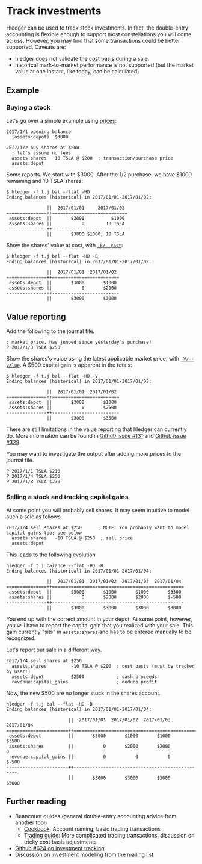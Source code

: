 # Track investments

Hledger can be used to track stock investments.
In fact, the double-entry accounting is flexible enough to support most constellations you will come across.
However, you may find that some transactions could be better supported.
Caveats are:
- hledger does not validate the cost basis during a sale.
- historical mark-to-market performance is not supported
  (but the market value at one instant, like today, can be calculated)

## Example
### Buying a stock

Let's go over a simple example using [prices](/journal.html#prices):

```journal
2017/1/1 opening balance
  (assets:depot)  $3000

2017/1/2 buy shares at $200
  ; let's assume no fees
  assets:shares   10 TSLA @ $200  ; transaction/purchase price
  assets:depot

```

Some reports.
We start with $3000.
After the 1/2 purchase, we have $1000 remaining and 10 TSLA shares:
```shell
$ hledger -f t.j bal --flat -HD
Ending balances (historical) in 2017/01/01-2017/01/02:

               ||  2017/01/01     2017/01/02
===============++============================
 assets:depot  ||       $3000          $1000
 assets:shares ||           0        10 TSLA
---------------++----------------------------
               ||       $3000 $1000, 10 TSLA
```

Show the shares' value at cost, with [`-B/--cost`](/hledger.html#reporting-options):
```shell
$ hledger -f t.j bal --flat -HD -B
Ending balances (historical) in 2017/01/01-2017/01/02:

               ||  2017/01/01  2017/01/02
===============++=========================
 assets:depot  ||       $3000       $1000
 assets:shares ||           0       $2000
---------------++-------------------------
               ||       $3000       $3000
```

## Value reporting
Add the following to the journal file.
```journal
; market price, has jumped since yesterday's purchase!
P 2017/1/3 TSLA $250
```

Show the shares's value using the latest applicable market price,
with [`-V/--value`](/hledger.html#market-value).
A $500 capital gain is apparent in the totals:
```shell
$ hledger -f t.j bal --flat -HD -V
Ending balances (historical) in 2017/01/01-2017/01/02:

               ||  2017/01/01  2017/01/02
===============++=========================
 assets:depot  ||       $3000       $1000
 assets:shares ||           0       $2500
---------------++-------------------------
               ||       $3000       $3500
```

There are still limitations in the value reporting that hledger can currently do.
More information can be found in [Github issue #131](https://github.com/simonmichael/hledger/issues/131) and [Github issue #329](https://github.com/simonmichael/hledger/issues/329).

You may want to investigate the output after adding more prices to the journal file.
```journal
P 2017/1/1 TSLA $210
P 2017/1/4 TSLA $250
P 2017/1/8 TSLA $270
```

### Selling a stock and tracking capital gains
At some point you will probably sell shares.
It may seem intuitive to model such a sale as follows.
```journal
2017/1/4 sell shares at $250      ; NOTE: You probably want to model capital gains too; see below
  assets:shares   -10 TSLA @ $250  ; sell price
  assets:depot
```

This leads to the following evolution
```shell
hledger -f t.j balance --flat -HD -B
Ending balances (historical) in 2017/01/01-2017/01/04:

               ||  2017/01/01  2017/01/02  2017/01/03  2017/01/04
===============++=================================================
 assets:depot  ||       $3000       $1000       $1000       $3500
 assets:shares ||           0       $2000       $2000       $-500
---------------++-------------------------------------------------
               ||       $3000       $3000       $3000       $3000
```

You end up with the correct amount in your depot.
At some point, however, you will have to report the capital gain that you realized with your sale.
This gain currently "sits" in `assets:shares` and has to be entered manually to be recognized.

Let's report our sale in a different way.
```journal
2017/1/4 sell shares at $250
  assets:shares         -10 TSLA @ $200  ; cost basis (must be tracked by user!)
  assets:depot          $2500            ; cash proceeds
  revenue:capital_gains                  ; deduce profit
```

Now, the new $500 are no longer stuck in the shares account.
```shell
hledger -f t.j bal --flat -HD -B
Ending balances (historical) in 2017/01/01-2017/01/04:

                       ||  2017/01/01  2017/01/02  2017/01/03  2017/01/04
=======================++=================================================
 assets:depot          ||       $3000       $1000       $1000       $3500
 assets:shares         ||           0       $2000       $2000           0
 revenue:capital_gains ||           0           0           0       $-500
-----------------------++-------------------------------------------------
                       ||       $3000       $3000       $3000       $3000
```


## Further reading

- Beancount guides (general double-entry accounting advice from another tool)
    - [Cookbook][beancount_cookbook]: Account naming, basic trading transactions
    - [Trading guide][beancount_trading]: More complicated trading transactions, discussion on tricky cost basis adjustments
- [Github #624 on investment tracking](https://github.com/simonmichael/hledger/issues/624)
- [Discussion on investment modeling from the mailing list](https://groups.google.com/forum/#!topic/hledger/e8Ss7ZL4ADI)

[beancount_cookbook]: http://furius.ca/beancount/doc/cookbook
[beancount_trading]: http://furius.ca/beancount/doc/trading
